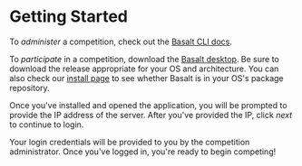 # Getting Started

To *administer* a competition, check out the [Basalt CLI docs](../cli/index.md).

To *participate* in a competition, download the
[Basalt desktop](https://github.com/basalt-rs/basalt/releases/latest).
Be sure to download the release appropriate for your OS and architecture.
You can also check our [install page](./install.md) to see whether Basalt
is in your OS's package repository.

Once you've installed and opened the application, you will be prompted to
provide the IP address of the server. After you've provided the IP, click
_next_ to continue to login.

Your login credentials will be provided to you by the competition
administrator. Once you've logged in, you're ready to begin competing!
